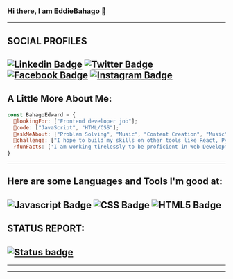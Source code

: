 ### Hi there, I am EddieBahago 👋
---
SOCIAL PROFILES
---
[![Linkedin Badge](https://img.shields.io/badge/LinkedIn-0077B5?style=for-the-badge&logo=linkedin&logoColor=white)](https://www.linkedin.com/in/bahagoedward/) [![Twitter Badge](https://img.shields.io/badge/Twitter-1DA1F2?style=for-the-badge&logo=twitter&logoColor=white)](https://twitter.com/eddiebahago1) [![Facebook Badge](https://img.shields.io/badge/Facebook-1877F2?style=for-the-badge&logo=facebook&logoColor=white)](https://web.facebook.com/search/top/?q=Eddie+Bahago) [![Instagram Badge](https://img.shields.io/badge/Instagram-E4405F?style=for-the-badge&logo=instagram&logoColor=white)](https://www.instagram.com/eddiebahago1/)
---
A Little More About Me:
---
```javascript
const BahagoEdward = {
  📢lookingFor: ["Frontend developer job"];
  🔭code: ["JavaScript", "HTML/CSS"];
  💬askMeAbout: ["Problem Solving", "Music", "Content Creation", "Music"];
  🌱challenge: ["I hope to build my skills on other tools like React, Python"];
  ⚡funFacts: ['I am working tirelessly to be proficient in Web Development','I am available for Job offers'];
}
```
---
Here are some Languages and Tools I'm good at:
---
![Javascript Badge](https://img.shields.io/badge/JavaScript-F7DF1E?style=for-the-badge&logo=javascript&logoColor=black) ![CSS Badge](https://img.shields.io/badge/CSS3-1572B6?style=for-the-badge&logo=css3&logoColor=white) ![HTML5 Badge](https://img.shields.io/badge/HTML5-E34F26?style=for-the-badge&logo=html5&logoColor=white)
----
STATUS REPORT:
---
[![Status badge](https://img.shields.io/badge/HIRING_STATUS-AVAILABLE-<COLOR>.svg)](https://shields.io/)
---
---

---

